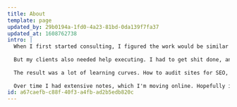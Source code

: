 ```yaml
---
title: About
template: page
updated_by: 29b0194a-1fd0-4a23-81bd-0da139f7fa37
updated_at: 1608762738
intro: |
  When I first started consulting, I figured the work would be similar to my experience in-house: I would help with marketing strategy, just with more variety. 
  
  But my clients also needed help executing. I had to get shit done, and everything needed to be measured, tested, evaluated, and iterated. 
  
  The result was a lot of learning curves. How to audit sites for SEO, to optimize PPC campaigns, to evaluate reviews using natural language processing, to conduct sentiment analysis on social networks, perform A/B testing on landing pages, configure Google Tag Manager and Analytics, and on and on. 
  
  Over time I had extensive notes, which I'm moving online. Hopefully it'll be helpful.
id: a67caefb-c88f-40f3-a4fb-ad2b5edb820c
---
```

